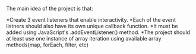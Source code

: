 The main idea of the project is that:

*Create 3 event listeners that enable interactivity. 
*Each of the event listners should also have its own unique callback function.
*It must be added using JavaScript's .addEventListener() method. 
*The project should at least use one instance of array iteration using available
array methods(map, forEach, filter, etc)